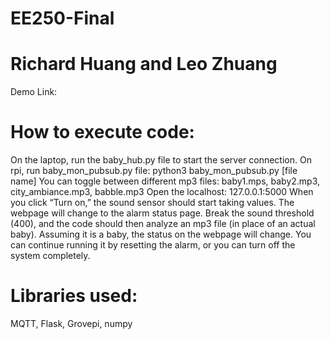 # EE250-Final
# Richard Huang and Leo Zhuang
Demo Link:

# How to execute code:
On the laptop, run the baby_hub.py file to start the server connection.
On rpi, run baby_mon_pubsub.py file: python3 baby_mon_pubsub.py [file name]
You can toggle between different mp3 files: baby1.mps, baby2.mp3, city_ambiance.mp3, babble.mp3
Open the localhost: 127.0.0.1:5000
When you click “Turn on,” the sound sensor should start taking values. The webpage will change to the alarm status page. Break the sound threshold (400), and the code should then analyze an mp3 file (in place of an actual baby). Assuming it is a baby, the status on the webpage will change.
You can continue running it by resetting the alarm, or you can turn off the system completely.
# Libraries used: 
MQTT, Flask, Grovepi, numpy 

